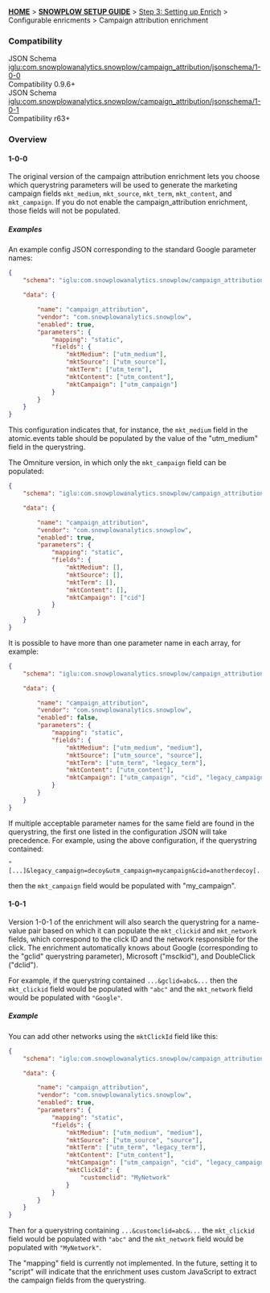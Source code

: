<a name="top" />

[**HOME**](Home) > [**SNOWPLOW SETUP GUIDE**](Setting-up-Snowplow) > [Step 3: Setting up Enrich](Setting-up-enrich) > Configurable enricments > Campaign attribution enrichment

### Compatibility

JSON Schema   [iglu:com.snowplowanalytics.snowplow/campaign_attribution/jsonschema/1-0-0][schema-1]  
Compatibility 0.9.6+  
JSON Schema   [iglu:com.snowplowanalytics.snowplow/campaign_attribution/jsonschema/1-0-1][schema-2]  
Compatibility r63+  

### Overview

#### 1-0-0

The original version of the campaign attribution enrichment lets you choose which querystring parameters will be used to generate the marketing campaign fields `mkt_medium`, `mkt_source`, `mkt_term`, `mkt_content`, and `mkt_campaign`. If you do not enable the campaign_attribution enrichment, those fields will not be populated.

##### Examples

An example config JSON corresponding to the standard Google parameter names:

```json
{
	"schema": "iglu:com.snowplowanalytics.snowplow/campaign_attribution/jsonschema/1-0-1",

	"data": {

		"name": "campaign_attribution",
		"vendor": "com.snowplowanalytics.snowplow",
		"enabled": true,
		"parameters": {
			"mapping": "static",
			"fields": {
				"mktMedium": ["utm_medium"],
				"mktSource": ["utm_source"],
				"mktTerm": ["utm_term"],
				"mktContent": ["utm_content"],
				"mktCampaign": ["utm_campaign"]
			}
		}
	}
}
```

This configuration indicates that, for instance, the `mkt_medium` field in the atomic.events table should be populated by the value of the "utm_medium" field in the querystring.

The Omniture version, in which only the `mkt_campaign` field can be populated:

```json
{
	"schema": "iglu:com.snowplowanalytics.snowplow/campaign_attribution/jsonschema/1-0-1",

	"data": {

		"name": "campaign_attribution",
		"vendor": "com.snowplowanalytics.snowplow",
		"enabled": true,
		"parameters": {
			"mapping": "static",
			"fields": {
				"mktMedium": [],
				"mktSource": [],
				"mktTerm": [],
				"mktContent": [],
				"mktCampaign": ["cid"]
			}
		}
	}
}
```

It is possible to have more than one parameter name in each array, for example:

```json
{
    "schema": "iglu:com.snowplowanalytics.snowplow/campaign_attribution/jsonschema/1-0-1",

    "data": {

        "name": "campaign_attribution",
        "vendor": "com.snowplowanalytics.snowplow",
        "enabled": false,
        "parameters": {
            "mapping": "static",
            "fields": {
                "mktMedium": ["utm_medium", "medium"],
                "mktSource": ["utm_source", "source"],
                "mktTerm": ["utm_term", "legacy_term"],
                "mktContent": ["utm_content"],
                "mktCampaign": ["utm_campaign", "cid", "legacy_campaign"]
            }
        }
    }
}
```

If multiple acceptable parameter names for the same field are found in the querystring, the first one listed in the configuration JSON will take precedence. For example, using the above configuration, if the querystring contained:

```
"[...]&legacy_campaign=decoy&utm_campaign=mycampaign&cid=anotherdecoy[...]"
```

then the `mkt_campaign` field would be populated with "my_campaign".

#### 1-0-1

Version 1-0-1 of the enrichment will also search the querystring for a name-value pair based on which it can populate the `mkt_clickid` and `mkt_network` fields, which correspond to the click ID and the network responsible for the click. The enrichment automatically knows about Google (corresponding to the "gclid" querystring parameter), Microsoft ("msclkid"), and DoubleClick ("dclid").

For example, if the querystring contained `...&gclid=abc&...` then the `mkt_clickid` field would be populated with `"abc"` and the `mkt_network` field would be populated with `"Google"`.

##### Example

You can add other networks using the `mktClickId` field like this:

```json
{
    "schema": "iglu:com.snowplowanalytics.snowplow/campaign_attribution/jsonschema/1-0-1",

    "data": {

        "name": "campaign_attribution",
        "vendor": "com.snowplowanalytics.snowplow",
        "enabled": true,
        "parameters": {
            "mapping": "static",
            "fields": {
                "mktMedium": ["utm_medium", "medium"],
                "mktSource": ["utm_source", "source"],
                "mktTerm": ["utm_term", "legacy_term"],
                "mktContent": ["utm_content"],
                "mktCampaign": ["utm_campaign", "cid", "legacy_campaign"],
                "mktClickId": {
                    "customclid": "MyNetwork"
                }
            }
        }
    }
}
```

Then for a querystring containing `...&customclid=abc&...` the `mkt_clickid` field would be populated with `"abc"` and the `mkt_network` field would be populated with `"MyNetwork"`.

The "mapping" field is currently not implemented. In the future, setting it to "script" will indicate that the enrichment uses custom JavaScript to extract the campaign fields from the querystring.


[schema-1]: http://iglucentral.com/schemas/com.snowplowanalytics.snowplow/referer_parser/jsonschema/1-0-0
[schema-2]: http://iglucentral.com/schemas/com.snowplowanalytics.snowplow/referer_parser/jsonschema/1-0-0
